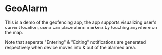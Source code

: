 # GeoAlarm

This is a demo of the geofencing app, the app supports visualizing user's current location, users can place alarm markers by touching anywhere on the map. 

Note that seperate "Entering" & "Exiting" notifications are generated respectively when device moves into & out of the alarmed area.
